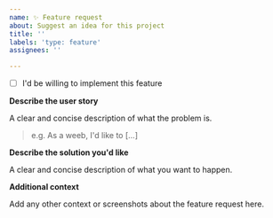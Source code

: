 ```yaml
---
name: ✨ Feature request
about: Suggest an idea for this project
title: ''
labels: 'type: feature'
assignees: ''

---
```


- [ ] I'd be willing to implement this feature

**Describe the user story**

A clear and concise description of what the problem is.
> e.g. As a weeb, I'd like to [...]


**Describe the solution you'd like**

A clear and concise description of what you want to happen.


**Additional context**

Add any other context or screenshots about the feature request here.
